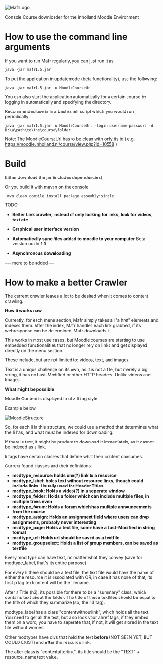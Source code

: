 ![MafrLogo](https://i.imgur.com/j031Zng.png)

Console Course downloader for the Inholland Moodle  Environment 

# How to use the command line arguments
If you want to run Mafr regularly, you can just run it as
```
java -jar mafr1.5.jar
```
To put the application in updatemode (beta functionality), use the following:
```
java -jar mafr1.5.jar -u MoodleCourseUrl
```
You can also start the application automatically for a certain course by logging in automatically and specifying the directory. 

Recommended use is in a bash/shell script which you would run periodically
```
java -jar mafr1.5.jar -u MoodleCourseUrl -login username password -d D:\a\path\to\the\course\folder
```
Note: The MoodleCourseUrl has to be clean with only its id ( e.g. https://moodle.inholland.nl/course/view.php?id=10558 )

# Build
Either download the jar (includes dependencies)

Or you build it with maven on the console
```
 mvn clean compile install package assembly:single
```


TODO:

- **Better Link crawler, instead of only looking for links, look for videos, text etc.**

- **Graphical user interface version**

- **Automatically sync files added to moodle to your computer**
    Beta version out in 1.5

- **Asynchronous downloading**

--- more to be added ---


# How to make a better Crawler

The current crawler leaves a lot to be desired when it comes to content crawling.

**How it works now**

Currently, for each menu section, Mafr simply takes all 'a href' elements and indexes them. After the index, Mafr handles each link grabbed, if its webresponse can be determined, Mafr downloads it.

This works in most use cases, but Moodle courses are starting to use embedded functionalities that no longer rely on links and get displayed directly on the menu section. 

These include, but are not limited to: videos, text, and images. 

Text is a unique challenge on its own, as it is not a file, but merely a big string, it has no Last-Modified or other HTTP headers. Unlike videos and Images. 

**What might be possible**

Moodle Content is displayed in ul > li tag style 

Example below:

![MoodleStructure](https://i.imgur.com/qZ7rV0D.png)

So, for each li in this structure, we could use a method that determines what the li has, and what must be indexed for downloading. 

If there is text, it might be prudent to download it immediately, as it cannot be indexed as a link. 

li tags have certain classes that define what their content consumes.

Current found classes and their definitions:
- **modtype_resource: holds one(?) link to a resource**
- **modtype_label: holds text without resource links, though could include links. Usually used for Header Titles**
- **modtype_book: Holds a video(?) in a seperate window**
- **modtype_folder: Holds a folder which can include multiple files, in multiple trees even**
- **modtype_forum: Holds a forum which has multiple announcements from the course**
- **modtype_assign: Holds an assignment field where users can drop assignments, probably never interesting** 
- **modtype_page: Holds a text file, some have a Last-Modified in string format**  
- **modtype_url: Holds url should be saved as a textfile**   
- **modtype_groupselect: Holds a list of group members, can be saved as textfile**   


Every mod type can have text, no matter what they convey (save for modtype_label, that's its entire purpose)

For every li there should be a text file, the text file would have the name of either the resource it is associated with OR, in case it has none of that, its first p tag textcontent will be the filename.

After a Title (h3), its possible for there to be a "summary" class, which contains text about the folder. The title of these textfiles should be equal to the title of which they summarize (so, the h3 tag).

modtype_label has a class "contentwithoutlink", which holds all the text. You need to get all the text, but also look voor ahref tags, if they embed them on a word, you have to seperate that, if not, it will get stored in the text file without worries. 


Other modtypes have divs that hold the text **before** (NOT SEEN YET, BUT COULD EXIST) and **after** the resource link.

The after class is "contentafterlink", its title should be the "TEXT" + resource_name text value. 











